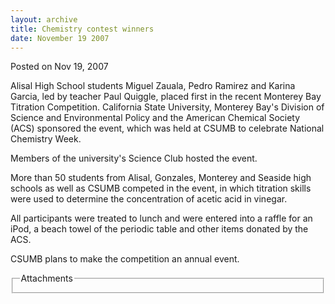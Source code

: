 ```yaml
---
layout: archive
title: Chemistry contest winners
date: November 19 2007
---
```





<span class="date">Posted on Nov 19, 2007    </span>
<p>Alisal High School students Miguel Zauala, Pedro Ramirez and
Karina Garcia, led by teacher Paul Quiggle, placed first in the
recent Monterey Bay Titration Competition. California State
University, Monterey Bay&apos;s Division of Science and Environmental
Policy and the American Chemical Society (ACS) sponsored the event,
which was held at CSUMB to celebrate National Chemistry Week.</p>
<p>Members of the university&apos;s Science Club hosted the event.</p>
<p>More than 50 students from Alisal, Gonzales, Monterey and
Seaside high schools as well as CSUMB competed in the event, in
which titration skills were used to determine the concentration of
acetic acid in vinegar.</p>
<p>All participants were treated to lunch and were entered into a
raffle for an iPod, a beach towel of the periodic table and other
items donated by the ACS.</p>
<p>CSUMB plans to make the competition an annual event.<br/></p>
<fieldset class="fieldgroup group-attachments">
<legend>Attachments</legend>
<div class="field field-type-emvideo field-field-attach-video">
<div class="field-items">
<div class="field-item odd">
<div class="emvideo emvideo-video emvideo-"/>
</div>
</div>
</div>
</fieldset>





